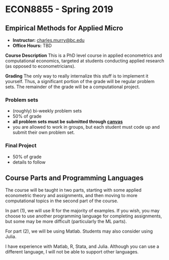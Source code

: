 # ECON8855 - Spring 2019

## Empirical Methods for Applied Micro


- **Instructor:** charles.murry@bc.edu
- **Office Hours:** TBD

**Course Description**
This is a PhD level course in applied econometrics and computational economics, targeted at students conducting applied research (as opposed to econometricians).

**Grading**
The only way to really internalize this stuff is to implement it yourself. Thus, a significant portion of the grade will be regular problem sets.  The remainder of the grade will be a computational project.

### Problem sets
- (roughly) bi-weekly problem sets
- 50% of grade 
- **all problem sets must be submitted through [canvas](https://bostoncollege.instructure.com/courses/1603256)**
- you are allowed to work in groups, but each student must code up and submit their own problem set. 


### Final Project
- 50% of grade
- details to follow

## Course Parts and Programming Languages

The course will be taught in two parts, starting with some applied econometric theory and assignments, and then moving to more computational topics in the second part of the course.

In part (1), we will use R for the majority of examples. If you wish, you may choose to use another programming language for completing assignments, but some may be more difficult (particularly the ML parts).

For part (2), we will be using Matlab. Students may also consider using Julia. 

I have experience with Matlab, R, Stata, and Julia. Although you can use a different language, I will not be able to support other languages. 
